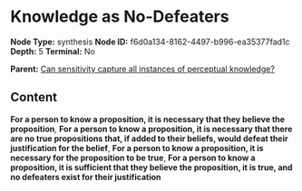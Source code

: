 # Knowledge as No-Defeaters

**Node Type:** synthesis
**Node ID:** f6d0a134-8162-4497-b996-ea35377fad1c
**Depth:** 5
**Terminal:** No

**Parent:** [Can sensitivity capture all instances of perceptual knowledge?](can-sensitivity-capture-all-instances-of-perceptual-knowledge-antithesis-b7af7c63-6ed8-46cb-8f17-48dadf1333d5.md)

## Content

**For a person to know a proposition, it is necessary that they believe the proposition**, **For a person to know a proposition, it is necessary that there are no true propositions that, if added to their beliefs, would defeat their justification for the belief**, **For a person to know a proposition, it is necessary for the proposition to be true**, **For a person to know a proposition, it is sufficient that they believe the proposition, it is true, and no defeaters exist for their justification**
